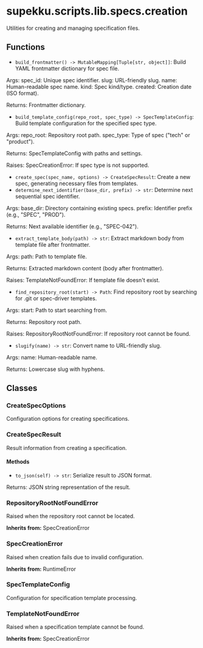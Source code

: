 # supekku.scripts.lib.specs.creation

Utilities for creating and managing specification files.

## Functions

- `build_frontmatter() -> MutableMapping[Tuple[str, object]]`: Build YAML frontmatter dictionary for spec file.

Args:
  spec_id: Unique spec identifier.
  slug: URL-friendly slug.
  name: Human-readable spec name.
  kind: Spec kind/type.
  created: Creation date (ISO format).

Returns:
  Frontmatter dictionary.
- `build_template_config(repo_root, spec_type) -> SpecTemplateConfig`: Build template configuration for the specified spec type.

Args:
  repo_root: Repository root path.
  spec_type: Type of spec ("tech" or "product").

Returns:
  SpecTemplateConfig with paths and settings.

Raises:
  SpecCreationError: If spec type is not supported.
- `create_spec(spec_name, options) -> CreateSpecResult`: Create a new spec, generating necessary files from templates.
- `determine_next_identifier(base_dir, prefix) -> str`: Determine next sequential spec identifier.

Args:
  base_dir: Directory containing existing specs.
  prefix: Identifier prefix (e.g., "SPEC", "PROD").

Returns:
  Next available identifier (e.g., "SPEC-042").
- `extract_template_body(path) -> str`: Extract markdown body from template file after frontmatter.

Args:
  path: Path to template file.

Returns:
  Extracted markdown content (body after frontmatter).

Raises:
  TemplateNotFoundError: If template file doesn't exist.
- `find_repository_root(start) -> Path`: Find repository root by searching for .git or spec-driver templates.

Args:
  start: Path to start searching from.

Returns:
  Repository root path.

Raises:
  RepositoryRootNotFoundError: If repository root cannot be found.
- `slugify(name) -> str`: Convert name to URL-friendly slug.

Args:
  name: Human-readable name.

Returns:
  Lowercase slug with hyphens.

## Classes

### CreateSpecOptions

Configuration options for creating specifications.

### CreateSpecResult

Result information from creating a specification.

#### Methods

- `to_json(self) -> str`: Serialize result to JSON format.

Returns:
  JSON string representation of the result.

### RepositoryRootNotFoundError

Raised when the repository root cannot be located.

**Inherits from:** SpecCreationError

### SpecCreationError

Raised when creation fails due to invalid configuration.

**Inherits from:** RuntimeError

### SpecTemplateConfig

Configuration for specification template processing.

### TemplateNotFoundError

Raised when a specification template cannot be found.

**Inherits from:** SpecCreationError
